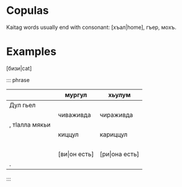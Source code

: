 # Copulas

Kaitag words usually end with consonant: [хъал|home], гъер, мохъ.

# Examples

[бизи|cat]

::: phrase

|                      | мургул        | хьулум         |
| -------------------- | ------------- | -------------- |
| Дул гьел&nbsp;       |
|                      | чиваживда     | чираживда      |
| , тӏалла мякьи&nbsp; |
|                      | киццул        | кариццул       |
| &nbsp;               |
|                      | [ви\|он есть] | [ри\|она есть] |
| .                    |

:::
